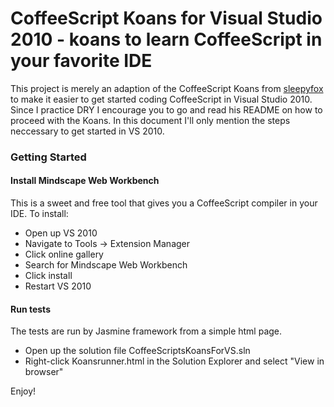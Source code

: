 # CoffeeScript Koans for Visual Studio 2010 - koans to learn CoffeeScript in your favorite IDE #

This project is merely an adaption of the CoffeeScript Koans from [sleepyfox](https://github.com/sleepyfox/coffeescript-koans) to make it easier to get started coding CoffeeScript in Visual Studio 2010. Since I practice DRY I encourage you to go and read his README on how to proceed with the Koans. In this document I'll only mention the steps neccessary to get started in VS 2010.

### Getting Started

#### Install Mindscape Web Workbench
This is a sweet and free tool that gives you a CoffeeScript compiler in your IDE. To install:
* Open up VS 2010
* Navigate to Tools -> Extension Manager
* Click online gallery
* Search for Mindscape Web Workbench
* Click install
* Restart VS 2010

#### Run tests
The tests are run by Jasmine framework from a simple html page. 
* Open up the solution file CoffeeScriptsKoansForVS.sln 
* Right-click Koansrunner.html in the Solution Explorer and select "View in browser"

Enjoy!
